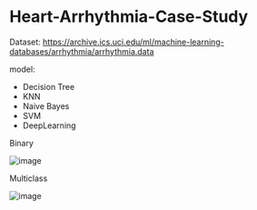 # Heart-Arrhythmia-Case-Study

Dataset: https://archive.ics.uci.edu/ml/machine-learning-databases/arrhythmia/arrhythmia.data

model:
- Decision Tree
- KNN
- Naive Bayes
- SVM
- DeepLearning

Binary

![image](https://user-images.githubusercontent.com/87469359/226585475-2b2432e0-9a1d-43d7-86da-8363b21b2c95.png)

Multiclass

![image](https://user-images.githubusercontent.com/87469359/226585524-217da8c2-000a-444c-8da2-7b4f60548b60.png)

